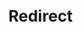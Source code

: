 ﻿---
layout: src/layouts/Redirect.astro
title: Redirect
redirect: https://octopus.com/docs/runbooks/runbook-examples/emergency/monitor-failover-dns
pubDate:  2023-01-01
navSearch: false
navSitemap: false
navMenu: false
---
